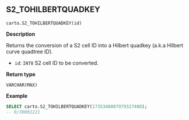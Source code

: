 ## S2_TOHILBERTQUADKEY

```sql:signature
carto.S2_TOHILBERTQUADKEY(id)
```

**Description**

Returns the conversion of a S2 cell ID into a Hilbert quadkey (a.k.a Hilbert curve quadtree ID).

* `id`: `INT8` S2 cell ID to be converted.

**Return type**

`VARCHAR(MAX)`

**Example**

```sql
SELECT carto.S2_TOHILBERTQUADKEY(1735346007979327488);
-- 0/30002221
```